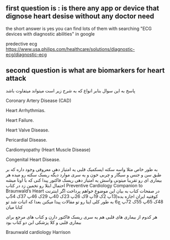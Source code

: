## first question is : is there any app or device that dignose heart desise without any doctor need
the short answer is yes you can find lots of them with searching "ECG devices with diagnostic abilities" in google

predective ecg
https://www.usa.philips.com/healthcare/solutions/diagnostic-ecg/diagnostic-ecg

## second question is what are biomarkers for heart attack

پاسخ به این سوال بنابر انواع که به شرح زیر است میتواند میتفاوت باشد

Coronary Artery Disease (CAD)

Heart Arrhythmias.

Heart Failure.

Heart Valve Disease.

Pericardial Disease.

Cardiomyopathy (Heart Muscle Disease)

Congenital Heart Disease.



به طور خاص مثلا واسه سکته ایسکمیک قلبی یه امتیاز دهی معروفی وجود داره که بر طبق سن و جنس و سیگار و چربی خون و یه سری موارد دیگه ریسک سکته رو میده
هر بیماری ای رو تقریبا میتونی واسش یه امتیاز دهی ریسک فاکتور پیدا کنی که با اونا میشه احتمال ابتلا رو تخمین زد
در کتاب Preventive Cardiology Companion to Braunwald’s Heart در صفحات کتاب به بیان این موضوع خواهم پرداخت اگر اینترنت کوفتیه ایران اجازه بده(13پ 2ک 19پ 9ک 26پ 23ک 40پ 29ک 46پ 37ک 54پ 48ک 65پ 55ک 72پ چ6
به طور کلی اینا رو تو مقالات پیدا میکنن بعدا که اثبات شد تو کتابا میان 

هر کدوم از بیماری های قلبی هم یه سری ریسک فاکتور دارن و کتاب های مرجع برای بیماری قلبی و کلا پزشکی ابن دو کتاب بود

Braunwald cardiology
Harrison
